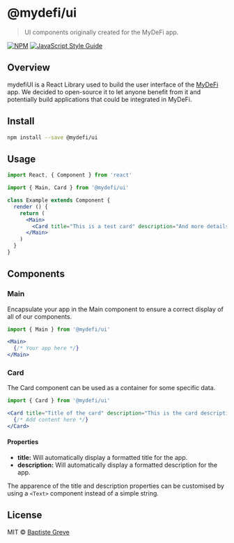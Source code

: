 # @mydefi/ui

> UI components originally created for the MyDeFi app.

[![NPM](https://img.shields.io/npm/v/@mydefi/ui.svg)](https://www.npmjs.com/package/@mydefi/ui) [![JavaScript Style Guide](https://img.shields.io/badge/code_style-standard-brightgreen.svg)](https://standardjs.com)

## Overview
mydefiUI is a React Library used to build the user interface of the [MyDeFi](https://mydefi.org) app. We decided to open-source it to let anyone benefit from it and potentially build applications that could be integrated in MyDeFi.

## Install

```bash
npm install --save @mydefi/ui
```

## Usage

```jsx
import React, { Component } from 'react'

import { Main, Card } from '@mydefi/ui'

class Example extends Component {
  render () {
    return (
      <Main>
        <Card title="This is a test card" description="And more details about it."></Card>
      </Main>
    )
  }
}
```

## Components

### Main
Encapsulate your app in the Main component to ensure a correct display of all of our components.
```jsx
import { Main } from '@mydefi/ui'

<Main>
  {/* Your app here */}
</Main>
```

### Card
The Card component can be used as a container for some specific data.
```jsx
import { Card } from '@mydefi/ui'

<Card title="Title of the card" description="This is the card description.">
  {/* Add content here */}
</Card>
```
#### Properties
* **title:** Will automatically display a formatted title for the app.
* **description:** Will automatically display a formatted description for the app.

The apparence of the title and description properties can be customised by using a `<Text>` component instead of a simple string.

## License

MIT © [Baptiste Greve](https://github.com/baptistegreve)
